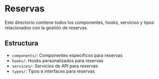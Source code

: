 # Reservas

Este directorio contiene todos los componentes, hooks, servicios y tipos relacionados con la gestión de reservas.

## Estructura

- `components/`: Componentes específicos para reservas
- `hooks/`: Hooks personalizados para reservas
- `services/`: Servicios de API para reservas
- `types/`: Tipos e interfaces para reservas
